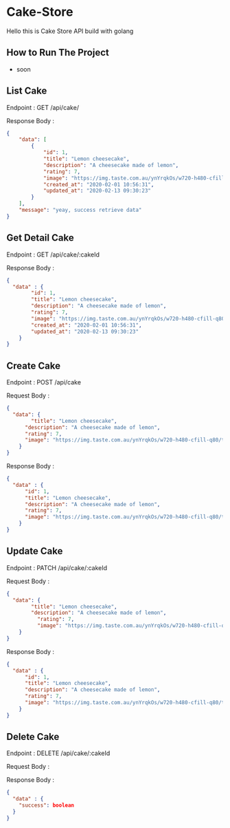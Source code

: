 # Cake-Store
Hello this is Cake Store API build with golang 

## How to Run The Project
- soon

## List Cake

Endpoint : GET /api/cake/

Response Body :

```json
{
    "data": [
        {
            "id": 1,
            "title": "Lemon cheesecake",
            "description": "A cheesecake made of lemon",
            "rating": 7,
            "image": "https://img.taste.com.au/ynYrqkOs/w720-h480-cfill-q80/taste/2016/11/sunny-lemon-cheesecake-102220-1.jpeg",
            "created_at": "2020-02-01 10:56:31",
            "updated_at": "2020-02-13 09:30:23"
        }
    ],
    "message": "yeay, success retrieve data"
}
```


## Get Detail Cake

Endpoint : GET /api/cake/:cakeId

Response Body :

```json
{
  "data" : {
        "id": 1,
        "title": "Lemon cheesecake",
        "description": "A cheesecake made of lemon",
        "rating": 7,
        "image": "https://img.taste.com.au/ynYrqkOs/w720-h480-cfill-q80/taste/2016/11/sunny-lemon-cheesecake-102220-1.jpeg",
        "created_at": "2020-02-01 10:56:31",
        "updated_at": "2020-02-13 09:30:23"
    }
}
```

## Create Cake

Endpoint : POST /api/cake

Request Body :

```json
{
  "data": {
        "title": "Lemon cheesecake",
      "description": "A cheesecake made of lemon",
      "rating": 7,
      "image": "https://img.taste.com.au/ynYrqkOs/w720-h480-cfill-q80/taste/2016/11/sunny-lemon-cheesecake-102220-1.jpeg"
    }
}
```

Response Body :

```json
{
  "data" : {
      "id": 1,
      "title": "Lemon cheesecake",
      "description": "A cheesecake made of lemon",
      "rating": 7,
      "image": "https://img.taste.com.au/ynYrqkOs/w720-h480-cfill-q80/taste/2016/11/sunny-lemon-cheesecake-102220-1.jpeg"
    }
}
```


## Update Cake

Endpoint : PATCH /api/cake/:cakeId

Request Body :

```json
{
  "data": {
        "title": "Lemon cheesecake",
        "description": "A cheesecake made of lemon",
          "rating": 7,
          "image": "https://img.taste.com.au/ynYrqkOs/w720-h480-cfill-q80/taste/2016/11/sunny-lemon-cheesecake-102220-1.jpeg"
    }
}
```

Response Body :

```json
{
  "data" : {
      "id": 1,
      "title": "Lemon cheesecake",
      "description": "A cheesecake made of lemon",
      "rating": 7,
      "image": "https://img.taste.com.au/ynYrqkOs/w720-h480-cfill-q80/taste/2016/11/sunny-lemon-cheesecake-102220-1.jpeg"
    }
}
```


## Delete Cake

Endpoint : DELETE /api/cake/:cakeId

Request Body :

Response Body :

```json
{
  "data" : {
    "success": boolean
  }
}
```